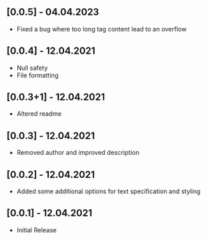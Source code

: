 ## [0.0.5] - 04.04.2023

* Fixed a bug where too long tag content lead to an overflow

## [0.0.4] - 12.04.2021

* Null safety
* File formatting

## [0.0.3+1] - 12.04.2021

* Altered readme

## [0.0.3] - 12.04.2021

* Removed author and improved description

## [0.0.2] - 12.04.2021

* Added some additional options for text specification and styling

## [0.0.1] - 12.04.2021

* Initial Release
